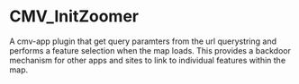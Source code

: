 CMV_InitZoomer
==============

A cmv-app plugin that get query paramters from the url querystring and performs a feature selection when the map loads.  This provides a backdoor mechanism for other apps and sites to link to individual features within the map.
